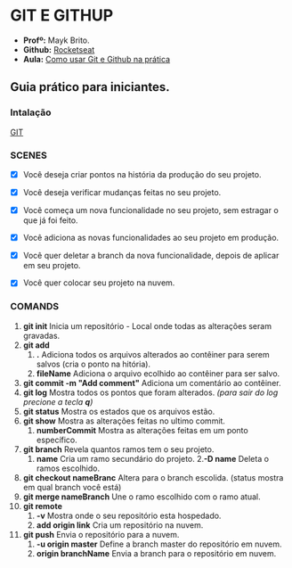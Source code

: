 # GIT E GITHUP

 - __Profº:__ Mayk Brito.
 - __Github:__ [Rocketseat](https://github.com/Rocketseat/youtube-git-guia-pratico-iniciante)
 - __Aula:__ [Como usar Git e Github na prática](https://www.youtube.com/watch?v=2alg7MQ6_sI&t=530s)

## Guia prático para iniciantes.

### Intalação

[GIT](https://git-scm.com/download)

### SCENES

- [x] Você deseja criar pontos na história da produção do seu projeto.
- [x] Você deseja verificar mudanças feitas no seu projeto.

- [x] Você começa um nova funcionalidade no seu projeto, sem estragar o que já foi feito.
- [x] Você adiciona as novas funcionalidades ao seu projeto em produção.
- [x] Você quer deletar a branch da nova funcionalidade, depois de aplicar em seu projeto.

- [x] Você quer colocar seu projeto na nuvem.

### COMANDS

1. __git init__ Inicia um repositório -  Local onde todas as alterações seram gravadas.
2. __git add__
    1. __.__ Adiciona todos os arquivos alterados ao contêiner para serem salvos (cria o ponto na hitória).
    2. __fileName__ Adiciona o arquivo ecolhido ao contêiner para ser salvo.
3. __git commit -m "Add comment"__ Adiciona um comentário ao contêiner.
4. __git log__ Mostra todos os pontos que foram alterados. *(para sair do log precione a tecla __q__)*
5. __git status__ Mostra os estados que os arquivos estão. 
6. __git show__ Mostra as alterações feitas no ultimo commit.
    1. __numberCommit__ Mostra as alterações feitas em um ponto específico.
7. __git branch__ Revela quantos ramos tem o seu projeto. 
    1. __name__ Cria um ramo secundário do projeto.
    2.__-D name__ Deleta o ramos escolhido.
8. __git checkout nameBranc__ Altera para o branch escolida. (status mostra em qual branch você está)
9. __git merge nameBranch__ Une o ramo escolhido com o ramo atual.
10. __git remote__
    1. __-v__ Mostra onde o seu repositório esta hospedado.
    2. __add origin link__ Cria um repositório na nuvem.
11. __git push__ Envia o repositório para a nuvem.
    1. __-u origin master__ Define a branch master do repositório em nuvem.
    2. __origin branchName__ Envia a branch para o repositório em nuvem.
    
